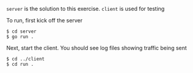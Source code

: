 `server` is the solution to this exercise. `client` is used for testing

To run, first kick off the server

    $ cd server
    $ go run .


Next, start the client. You should see log files showing traffic being sent

    $ cd ../client
    $ cd run .



